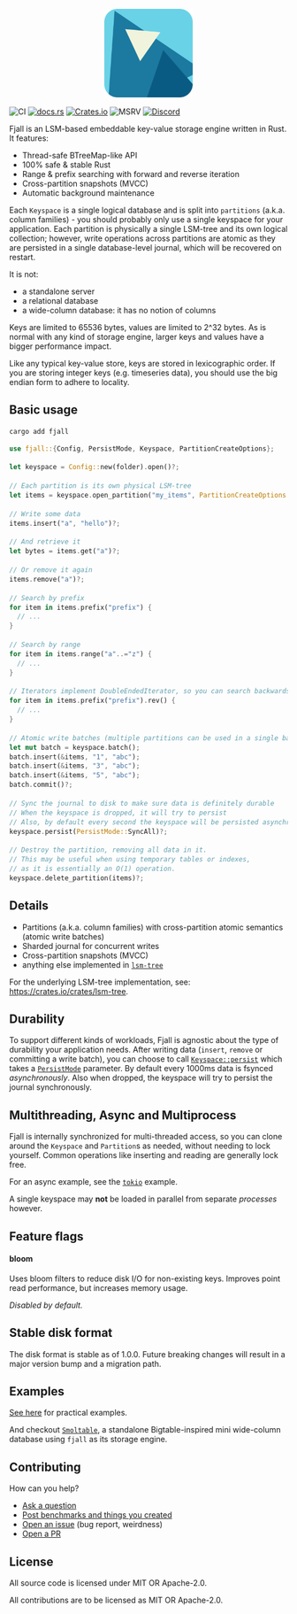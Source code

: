 <p align="center">
  <img src="/logo.png" height="160">
</p>
<p align="center>
  (temporary logo)
</p>

[![CI](https://github.com/fjall-rs/fjall/actions/workflows/test.yml/badge.svg)](https://github.com/fjall-rs/fjall/actions/workflows/test.yml)
[![docs.rs](https://img.shields.io/docsrs/fjall?color=green)](https://docs.rs/fjall)
[![Crates.io](https://img.shields.io/crates/v/fjall?color=blue)](https://crates.io/crates/fjall)
![MSRV](https://img.shields.io/badge/MSRV-1.74.0-blue)
[![Discord](https://img.shields.io/discord/1240426554111164486)](https://discord.com/invite/HvYGp4NFFk)

Fjall is an LSM-based embeddable key-value storage engine written in Rust. It features:

- Thread-safe BTreeMap-like API
- 100% safe & stable Rust
- Range & prefix searching with forward and reverse iteration
- Cross-partition snapshots (MVCC)
- Automatic background maintenance

Each `Keyspace` is a single logical database and is split into `partitions` (a.k.a. column families) - you should probably only use a single keyspace for your application. Each partition is physically a single LSM-tree and its own logical collection; however, write operations across partitions are atomic as they are persisted in a single database-level journal, which will be recovered on restart.

It is not:

- a standalone server
- a relational database
- a wide-column database: it has no notion of columns

Keys are limited to 65536 bytes, values are limited to 2^32 bytes. As is normal with any kind of storage engine, larger keys and values have a bigger performance impact.

Like any typical key-value store, keys are stored in lexicographic order. If you are storing integer keys (e.g. timeseries data), you should use the big endian form to adhere to locality.

## Basic usage

```bash
cargo add fjall
```

```rust
use fjall::{Config, PersistMode, Keyspace, PartitionCreateOptions};

let keyspace = Config::new(folder).open()?;

// Each partition is its own physical LSM-tree
let items = keyspace.open_partition("my_items", PartitionCreateOptions::default())?;

// Write some data
items.insert("a", "hello")?;

// And retrieve it
let bytes = items.get("a")?;

// Or remove it again
items.remove("a")?;

// Search by prefix
for item in items.prefix("prefix") {
  // ...
}

// Search by range
for item in items.range("a"..="z") {
  // ...
}

// Iterators implement DoubleEndedIterator, so you can search backwards, too!
for item in items.prefix("prefix").rev() {
  // ...
}

// Atomic write batches (multiple partitions can be used in a single batch)
let mut batch = keyspace.batch();
batch.insert(&items, "1", "abc");
batch.insert(&items, "3", "abc");
batch.insert(&items, "5", "abc");
batch.commit()?;

// Sync the journal to disk to make sure data is definitely durable
// When the keyspace is dropped, it will try to persist
// Also, by default every second the keyspace will be persisted asynchronously
keyspace.persist(PersistMode::SyncAll)?;

// Destroy the partition, removing all data in it.
// This may be useful when using temporary tables or indexes,
// as it is essentially an O(1) operation.
keyspace.delete_partition(items)?;
```

## Details

- Partitions (a.k.a. column families) with cross-partition atomic semantics (atomic write batches)
- Sharded journal for concurrent writes
- Cross-partition snapshots (MVCC)
- anything else implemented in [`lsm-tree`](https://github.com/fjall-rs/lsm-tree)

For the underlying LSM-tree implementation, see: <https://crates.io/crates/lsm-tree>.

## Durability

To support different kinds of workloads, Fjall is agnostic about the type of durability
your application needs. After writing data (`insert`, `remove` or committing a write batch), you can choose to call [`Keyspace::persist`](https://docs.rs/fjall/latest/fjall/struct.Keyspace.html#method.persist) which takes a [`PersistMode`](https://docs.rs/fjall/latest/fjall/enum.PersistMode.html) parameter. By default every 1000ms data is fsynced *asynchronously*. Also when dropped, the keyspace will try to persist the journal synchronously.

## Multithreading, Async and Multiprocess

Fjall is internally synchronized for multi-threaded access, so you can clone around the `Keyspace` and `Partition`s as needed, without needing to lock yourself. Common operations like inserting and reading are generally lock free.

For an async example, see the [`tokio`](https://github.com/fjall-rs/fjall/tree/main/examples/tokio) example.

A single keyspace may **not** be loaded in parallel from separate *processes* however.

## Feature flags

#### bloom

Uses bloom filters to reduce disk I/O for non-existing keys. Improves point read performance, but increases memory usage.

*Disabled by default.*

## Stable disk format

The disk format is stable as of 1.0.0. Future breaking changes will result in a major version bump and a migration path.

## Examples

[See here](https://github.com/fjall-rs/fjall/tree/main/examples) for practical examples.

And checkout [`Smoltable`](https://github.com/marvin-j97/smoltable), a standalone Bigtable-inspired mini wide-column database using `fjall` as its storage engine.

## Contributing

How can you help?

- [Ask a question](https://github.com/fjall-rs/fjall/discussions/new?category=q-a)
- [Post benchmarks and things you created](https://github.com/fjall-rs/fjall/discussions/new?category=show-and-tell)
- [Open an issue](https://github.com/fjall-rs/fjall/issues/new) (bug report, weirdness)
- [Open a PR](https://github.com/fjall-rs/fjall/compare)

## License

All source code is licensed under MIT OR Apache-2.0.

All contributions are to be licensed as MIT OR Apache-2.0.
